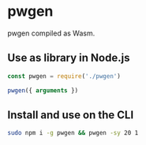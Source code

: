 pwgen
======

pwgen compiled as Wasm.

## Use as library in Node.js

```js
const pwgen = require('./pwgen')

pwgen({ arguments })
```

## Install and use on the CLI

```bash
sudo npm i -g pwgen && pwgen -sy 20 1
```
